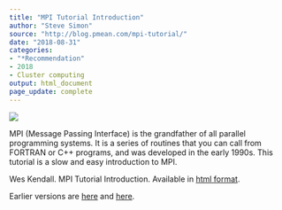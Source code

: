 ```yaml
---
title: "MPI Tutorial Introduction"
author: "Steve Simon"
source: "http://blog.pmean.com/mpi-tutorial/"
date: "2018-08-31"
categories:
- "*Recommendation"
- 2018
- Cluster computing
output: html_document
page_update: complete
---
```


![](http://www.pmean.com/new-images/18/mpi-tutorial01.png)

<!---More--->

MPI (Message Passing Interface) is the grandfather of all parallel programming systems. It is a series of routines that you can call from FORTRAN or C++ programs, and was developed in the early 1990s. This tutorial is a slow and easy introduction to MPI.

Wes Kendall. MPI Tutorial Introduction. Available in [html format][ken1].

[ken1]: http://mpitutorial.com/tutorials/mpi-introduction/

Earlier versions are [here][sim1] and [here][sim2].
 
[sim1]: http://blog.pmean.com/mpi-tutorial/
[sim2]: http://new.pmean.com/mpi-tutorial/
